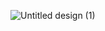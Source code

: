 ![Untitled design (1)](https://github.com/user-attachments/assets/4b460404-797d-49d3-9c30-3878751a1926)

